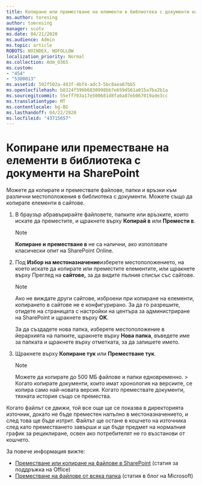 ```yaml
---
title: Копиране или преместване на елементи в библиотека с документи на SharePoint
ms.author: toresing
author: tomresing
manager: scotv
ms.date: 04/21/2020
ms.audience: Admin
ms.topic: article
ROBOTS: NOINDEX, NOFOLLOW
localization_priority: Normal
ms.collection: Adm_O365
ms.custom:
- "454"
- "5300013"
ms.assetid: 592f502a-493f-4bf4-adc3-5bc8aea87bb5
ms.openlocfilehash: b8324f596b6830998bb7e659d561a015a7ba2b1a
ms.sourcegitcommit: 55eff703a17e500681d8fa6a87eb067019ade3cc
ms.translationtype: MT
ms.contentlocale: bg-BG
ms.lasthandoff: 04/22/2020
ms.locfileid: "43715657"
---
```

# <a name="copy-or-move-items-in-a-sharepoint-document-library"></a>Копиране или преместване на елементи в библиотека с документи на SharePoint

Можете да копирате и премествате файлове, папки и връзки към различни местоположения в библиотека с документи. Можете също да копирате елементи в сайтове. 
  
1. В браузър абравърирайте файловете, папките или връзките, които искате да преместите, и щракнете върху **Копирай в** или **Премести в**.

    > [!NOTE]
    > **Копиране и** **преместване в** не са налични, ако използвате класически опит на SharePoint Online.
  
2. Под **Избор на местоназначение**изберете местоположението, на което искате да копирате или преместите елементите, или щракнете върху Преглед на **сайтове,** за да видите пълния списък със сайтове.

    > [!NOTE]
    > Ако не виждате други сайтове, изброени при копиране на елементи, копирането в сайтове не е конфигурирано. За да го разрешите, отидете на страницата с настройки на центъра за администриране на SharePoint и щракнете върху **OK**.
  
    За да създадете нова папка, изберете местоположение в йерархията на папките, щракнете върху **Нова папка**, въведете име за папката и щракнете върху отметката, за да запишете името.

3. Щракнете върху **Копиране тук** или **Преместване тук**.

    > [!NOTE]
    > Можете да копирате до 500 МБ файлове и папки едновременно. > Когато копирате документи, които имат хронология на версиите, се копира само най-новата версия. Когато премествате документи, тяхната история също се премества.
  
 Когато файлът се движи, той все още ще се показва в директорията източник, докато не бъде преместен напълно в местоназначението, и след това ще бъде изтрит. Файлът ще остане в кошчето на източника след като преместването завърши и ще бъде предмет на нормалния график за рециклиране, освен ако потребителят не го възстанови от кошчето.

За повече информация вижте:

 - [Преместване или копиране на файлове в SharePoint](https://support.office.com/article/move-or-copy-files-in-sharepoint-00e2f483-4df3-46be-a861-1f5f0c1a87bc) (статия за поддръжка на Office)
 - [Преместване на файлове от всяка папка](https://techcommunity.microsoft.com/t5/Microsoft-SharePoint-Blog/Now-move-files-anywhere-in-Office-365-SharePoint-and-OneDrive/ba-p/146973) (статия в блог на Microsoft)  